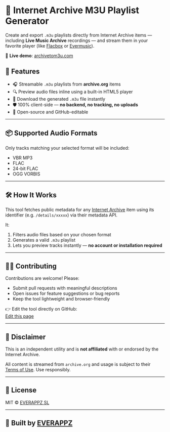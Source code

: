 # 🎵 Internet Archive M3U Playlist Generator

Create and export `.m3u` playlists directly from Internet Archive items — including **Live Music Archive** recordings — and stream them in your favorite player (like [Flacbox](https://apps.apple.com/app/apple-store/id1097564256) or [Evermusic](https://apps.apple.com/app/id885367198)).

🔗 **Live demo**: [archivetom3u.com](https://archivetom3u.com)

## 🚀 Features

- 🎧 Streamable `.m3u` playlists from **archive.org** items  
- 🔍 Preview audio files inline using a built-in HTML5 player  
- 🔽 Download the generated `.m3u` file instantly  
- 🛡 100% client-side — **no backend, no tracking, no uploads**  
- 💚 Open-source and GitHub-editable  

---

## 📦 Supported Audio Formats

Only tracks matching your selected format will be included:

- VBR MP3
- FLAC
- 24-bit FLAC
- OGG VORBIS

---

## 🛠 How It Works

This tool fetches public metadata for any [Internet Archive](https://archive.org) item using its identifier (e.g. `/details/xxxxx`) via their metadata API.

It:
1. Filters audio files based on your chosen format  
2. Generates a valid `.m3u` playlist  
3. Lets you preview tracks instantly — **no account or installation required**

---

## 🧑‍💻 Contributing

Contributions are welcome! Please:

- Submit pull requests with meaningful descriptions  
- Open issues for feature suggestions or bug reports  
- Keep the tool lightweight and browser-friendly

👉 Edit the tool directly on GitHub:  
[Edit this page](https://github.com/everappz/archivetom3u/edit/main/index.html)

---

## 🛑 Disclaimer

This is an independent utility and is **not affiliated** with or endorsed by the Internet Archive.

All content is streamed from `archive.org` and usage is subject to their [Terms of Use](https://archive.org/about/terms.php). Use responsibly.

---

## 📄 License

MIT © [EVERAPPZ SL](https://www.everappz.com)

---

## 🙌 Built by [EVERAPPZ](https://www.everappz.com)
